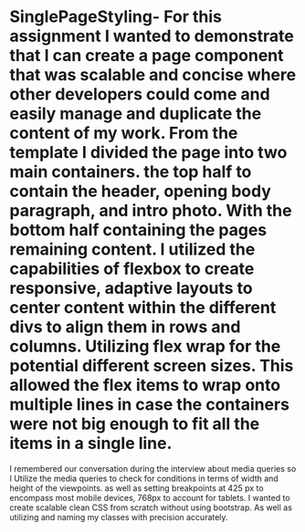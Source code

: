 # SinglePageStyling- For this assignment I wanted to demonstrate that I can create a page component that was scalable and concise where other developers could come and easily manage and duplicate the content of my work. From the template I divided the page into two main containers. the top half to contain the header, opening body paragraph, and intro photo. With the bottom half containing the pages remaining content. I utilized the capabilities of flexbox to create responsive, adaptive layouts to center content within the different divs to align them in rows and columns. Utilizing flex wrap for the potential different screen sizes. This allowed the flex items to wrap onto multiple lines in case the containers were not big enough to fit all the items in a single line. 

I remembered our conversation during the interview about media queries so I Utilize the media queries to check for conditions in terms of width and height of the viewpoints.  as well as setting breakpoints at 425 px to encompass most mobile devices, 768px to account for tablets. I wanted to create scalable clean CSS from scratch without using bootstrap. As well as utilizing and naming my classes with precision accurately. 
